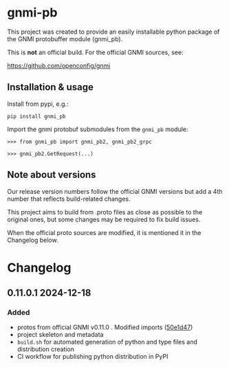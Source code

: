 # gnmi-pb

This project was created to provide an easily installable python package
of the GNMI protobuffer module (gnmi_pb).

This is **not** an official build. For the official GNMI sources, see:

https://github.com/openconfig/gnmi

## Installation & usage

Install from pypi, e.g.:

```
pip install gnmi_pb
```

Import the gnmi protobuf submodules from the `gnmi_pb` module:

```
>>> from gnmi_pb import gnmi_pb2, gnmi_pb2_grpc

>>> gnmi_pb2.GetRequest(...)
```

## Note about versions

Our release version numbers follow the official GNMI versions but add a 4th number that reflects build-related changes.

This project aims to build from .proto files as close as possible to the original ones, but some changes may be required to fix build issues.

When the official proto sources are modified, it is mentioned it in the Changelog below.

# Changelog

## 0.11.0.1 2024-12-18

### Added
- protos from official GNMI v0.11.0 . Modified imports ([50e1d47](https://github.com/iPronics/gnmi-pb/commit/50e1d473bc14a4fb218db51bb7dd1594987c61a9))
- project skeleton and metadata
- `build.sh` for automated generation of python and type files and distribution creation
- CI workflow for publishing python distribution in PyPI
